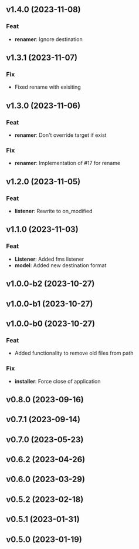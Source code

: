 ## v1.4.0 (2023-11-08)

### Feat

- **renamer**: Ignore destination

## v1.3.1 (2023-11-07)

### Fix

- Fixed rename with exisiting

## v1.3.0 (2023-11-06)

### Feat

- **renamer**: Don't override target if exist

### Fix

- **renamer**: Implementation of #17 for rename

## v1.2.0 (2023-11-05)

### Feat

- **listener**: Rewrite to on_modified

## v1.1.0 (2023-11-03)

### Feat

- **Listener**: Added fms listener
- **model**: Added new destination format

## v1.0.0-b2 (2023-10-27)

## v1.0.0-b1 (2023-10-27)

## v1.0.0-b0 (2023-10-27)

### Feat

- Added functionality to remove old files from path

### Fix

- **installer**: Force close of application

## v0.8.0 (2023-09-16)

## v0.7.1 (2023-09-14)

## v0.7.0 (2023-05-23)

## v0.6.2 (2023-04-26)

## v0.6.0 (2023-03-29)

## v0.5.2 (2023-02-18)

## v0.5.1 (2023-01-31)

## v0.5.0 (2023-01-19)
